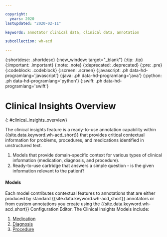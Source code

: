 ```yaml
---

copyright:
  years: 2020
lastupdated: "2020-02-11"

keywords: annotator clinical data, clinical data, annotation

subcollection: wh-acd

---
```


{:shortdesc: .shortdesc}
{:new_window: target="_blank"}
{:tip: .tip}
{:important: .important}
{:note: .note}
{:deprecated: .deprecated}
{:pre: .pre}
{:codeblock: .codeblock}
{:screen: .screen}
{:javascript: .ph data-hd-programlang='javascript'}
{:java: .ph data-hd-programlang='java'}
{:python: .ph data-hd-programlang='python'}
{:swift: .ph data-hd-programlang='swift'}

# Clinical Insights Overview
{: #clinical_insights_overview}

The clinical insights feature is a ready-to-use annotation capability within {{site.data.keyword.wh-acd_short}} that provides critical contextual information for problems, procedures, and medications identified in unstructured text.

1. Models that provide domain-specific context for various types of clinical information (medication, diagnosis, and procedure).
2. Ready-to-use cartridge that answers a simple question - is the given information relevant to the patient?

<h4>Models</h4>

Each model contributes contextual features to annotations that are either produced by standard {{site.data.keyword.wh-acd_short}} annotators or from custom annotations you create using the {{site.data.keyword.wh-acd_short}} Configuration Editor.  The Clinical Insights Models include:

1. [Medication](wh-acd?topic=wh-acd-clinical_insights_medication#clinical_insights_medication)
2. [Diagnosis](wh-acd?topic=wh-acd-clinical_insights_diagnosis#clinical_insights_diagnosis)
3. [Procedure](wh-acd?topic=wh-acd-clinical_insights_procedure#clinical_insights_procedure)
